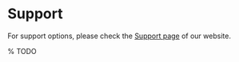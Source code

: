 # Support

For support options, please check the [Support page](https://reqnroll.net/support/) of our website.

% TODO
